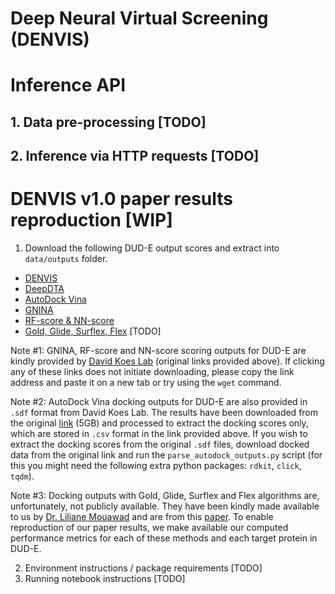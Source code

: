 # Deep Neural Virtual Screening (DENVIS)

# Inference API
## 1. Data pre-processing [TODO]
## 2. Inference via HTTP requests [TODO]

# DENVIS v1.0 paper results reproduction [WIP]
  1. Download the following DUD-E output scores and extract into `data/outputs` folder.
* [DENVIS](https://storage.googleapis.com/denvis_v1_outputs/denvis_outputs.tar.gz)
* [DeepDTA](https://storage.googleapis.com/denvis_v1_outputs/deepdta_outputs.tar.gz)
* [AutoDock Vina](https://storage.googleapis.com/denvis_v1_outputs/vina_outputs.tar.gz)
* [GNINA](http://bits.csb.pitt.edu/files/defaultCNN_dude.tar.gz)
* [RF-score & NN-score](http://bits.csb.pitt.edu/files/rfnn_dude_scores.tgz)
* [Gold, Glide, Surflex, Flex]() [TODO]

Note #1: GNINA, RF-score and NN-score scoring outputs for DUD-E are kindly provided by [David Koes Lab](http://bits.csb.pitt.edu/) (original links provided above).
If clicking any of these links does not initiate downloading, please copy the link address and paste it on a new tab or try using the `wget` command. 

Note #2: AutoDock Vina docking outputs for DUD-E are also provided in `.sdf` format from David Koes Lab. The results have been downloaded from the original [link](http://bits.csb.pitt.edu/files/docked_dude.tar) (5GB) and processed to extract the docking scores only, which are stored in `.csv` format in the link provided above. If you wish to extract the docking scores from the original `.sdf` files, download docked data from the original link and run the `parse_autodock_outputs.py` script (for this you might need the following extra python packages: `rdkit`, `click`, `tqdm`).

Note #3: Docking outputs with Gold, Glide, Surflex and Flex algorithms are, unfortunately, not publicly available. They have been kindly made available to us by [Dr. Liliane Mouawad](https://science.institut-curie.org/research/biology-chemistry-of-radiations-cell-signaling-and-cancer-axis/cmbc/chemistry-and-modelling-for-protein-recognition/team-members/?mbr=liliane-mouawad) and are from this [paper](https://jcheminf.biomedcentral.com/articles/10.1186/s13321-016-0167-x). To enable reproduction of our paper results, we make available our computed performance metrics for each of these methods and each target protein in DUD-E.

2. Environment instructions / package requirements [TODO]
3. Running notebook instructions [TODO]
